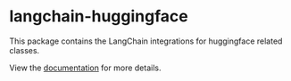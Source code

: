 # langchain-huggingface

This package contains the LangChain integrations for huggingface related classes.

View the [documentation](https://docs.langchain.com/oss/python/integrations/providers/groq) for more details.
